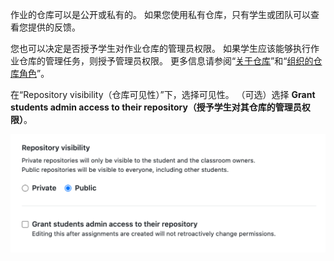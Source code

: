 作业的仓库可以是公开或私有的。 如果您使用私有仓库，只有学生或团队可以查看您提供的反馈。

您也可以决定是否授予学生对作业仓库的管理员权限。 如果学生应该能够执行作业仓库的管理任务，则授予管理员权限。 更多信息请参阅“[关于仓库](/repositories/creating-and-managing-repositories/about-repositories#about-repository-visibility)”和“[组织的仓库角色](/organizations/managing-access-to-your-organizations-repositories/repository-roles-for-an-organization)”。

在“Repository visibility（仓库可见性）”下，选择可见性。 （可选）选择 **Grant students admin access to their repository（授予学生对其仓库的管理员权限）**。

<div class="procedural-image-wrapper">
  <img alt="作业仓库的可见性选项" class="procedural-image-wrapper" src="/assets/images/help/classroom/assignments-choose-repository-visibility.png">
</div>
